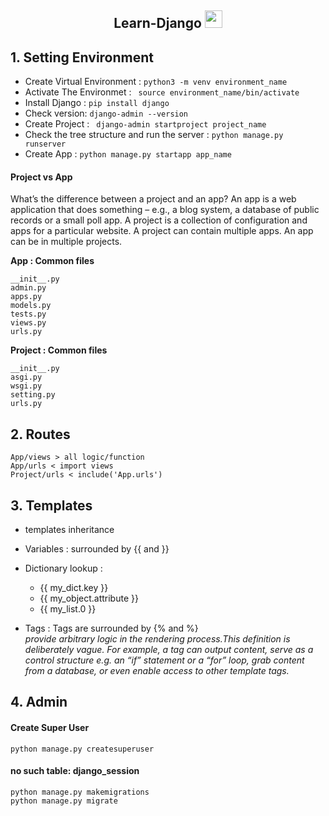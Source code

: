 <p align="center">
  <h2 align="center"> Learn-Django <img src="https://media.giphy.com/media/hvRJCLFzcasrR4ia7z/giphy.gif" width="28"></h2> 
</p>


## 1. Setting Environment
- Create Virtual Environment : ```python3 -m venv environment_name```
- Activate The Environmet : ``` source environment_name/bin/activate```
- Install Django : ```pip install django```
- Check version: ```django-admin --version ```
- Create Project : ``` django-admin startproject project_name```
- Check the tree structure and run the server : ```python manage.py runserver```
- Create App : ```python manage.py startapp app_name```
#### Project vs App
What’s the difference between a project and an app? An app is a web application that does something – e.g., a blog system, a database of public records or a small poll app. A project is a collection of configuration and apps for a particular website. A project can contain multiple apps. An app can be in multiple projects.

**App : Common files**
``` 
__init__.py
admin.py
apps.py
models.py
tests.py
views.py
urls.py
```
**Project : Common files**
``` 
__init__.py
asgi.py
wsgi.py
setting.py
urls.py
```
## 2. Routes
```
App/views > all logic/function
App/urls < import views
Project/urls < include('App.urls')
```
## 3. Templates
- templates inheritance
- Variables : surrounded by {{ and }} 
- Dictionary lookup : 
    - {{ my_dict.key }}
    - {{ my_object.attribute }}
    - {{ my_list.0 }}
    
- Tags : Tags are surrounded by {% and %} \
    *provide arbitrary logic in the rendering process.This definition is deliberately vague. For example, a tag can output content, serve as a control structure e.g. an “if” statement or a “for” loop, grab content from a database, or even enable access to other template tags.*
    
## 4. Admin
#### Create Super User 
```
python manage.py createsuperuser
```
#### no such table: django_session 
```
python manage.py makemigrations
python manage.py migrate
```
